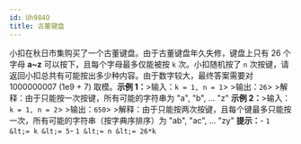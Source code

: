 ```yaml
---
id: Uh984O
title: 古董键盘
---
```

小扣在秋日市集购买了一个古董键盘。由于古董键盘年久失修，键盘上只有 26 个字母 **a~z** 可以按下，且每个字母最多仅能被按 `k` 次。小扣随机按了 `n` 次按键，请返回小扣总共有可能按出多少种内容。由于数字较大，最终答案需要对 1000000007 (1e9 + 7) 取模。**示例 1：**&gt;输入：`k = 1, n = 1`&gt; &gt;输出：`26`&gt; &gt;解释：由于只能按一次按键，所有可能的字符串为 &#34;a&#34;, &#34;b&#34;, ... &#34;z&#34; **示例 2：**&gt;输入：`k = 1, n = 2`&gt; &gt;输出：`650`&gt; &gt;解释：由于只能按两次按键，且每个键最多只能按一次，所有可能的字符串（按字典序排序）为 &#34;ab&#34;, &#34;ac&#34;, ... &#34;zy&#34; **提示：**- `1 &lt;= k &lt;= 5`- `1 &lt;= n &lt;= 26*k` 